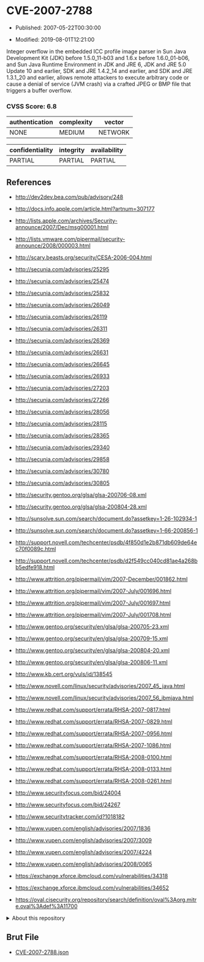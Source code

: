 # CVE-2007-2788

- Published: 2007-05-22T00:30:00

- Modified: 2019-08-01T12:21:00

Integer overflow in the embedded ICC profile image parser in Sun Java Development Kit (JDK) before 1.5.0_11-b03 and 1.6.x before 1.6.0_01-b06, and Sun Java Runtime Environment in JDK and JRE 6, JDK and JRE 5.0 Update 10 and earlier, SDK and JRE 1.4.2_14 and earlier, and SDK and JRE 1.3.1_20 and earlier, allows remote attackers to execute arbitrary code or cause a denial of service (JVM crash) via a crafted JPEG or BMP file that triggers a buffer overflow.

### CVSS Score: **6.8**

| authentication | complexity | vector |
| --- | --- | --- |
| NONE | MEDIUM | NETWORK |

| confidentiality | integrity | availability |
| --- | --- | --- |
| PARTIAL | PARTIAL | PARTIAL |

## References

* http://dev2dev.bea.com/pub/advisory/248

* http://docs.info.apple.com/article.html?artnum=307177

* http://lists.apple.com/archives/Security-announce/2007/Dec/msg00001.html

* http://lists.vmware.com/pipermail/security-announce/2008/000003.html

* http://scary.beasts.org/security/CESA-2006-004.html

* http://secunia.com/advisories/25295

* http://secunia.com/advisories/25474

* http://secunia.com/advisories/25832

* http://secunia.com/advisories/26049

* http://secunia.com/advisories/26119

* http://secunia.com/advisories/26311

* http://secunia.com/advisories/26369

* http://secunia.com/advisories/26631

* http://secunia.com/advisories/26645

* http://secunia.com/advisories/26933

* http://secunia.com/advisories/27203

* http://secunia.com/advisories/27266

* http://secunia.com/advisories/28056

* http://secunia.com/advisories/28115

* http://secunia.com/advisories/28365

* http://secunia.com/advisories/29340

* http://secunia.com/advisories/29858

* http://secunia.com/advisories/30780

* http://secunia.com/advisories/30805

* http://security.gentoo.org/glsa/glsa-200706-08.xml

* http://security.gentoo.org/glsa/glsa-200804-28.xml

* http://sunsolve.sun.com/search/document.do?assetkey=1-26-102934-1

* http://sunsolve.sun.com/search/document.do?assetkey=1-66-200856-1

* http://support.novell.com/techcenter/psdb/4f850d1e2b871db609de64ec70f0089c.html

* http://support.novell.com/techcenter/psdb/d2f549cc040cd81ae4a268bb5edfe918.html

* http://www.attrition.org/pipermail/vim/2007-December/001862.html

* http://www.attrition.org/pipermail/vim/2007-July/001696.html

* http://www.attrition.org/pipermail/vim/2007-July/001697.html

* http://www.attrition.org/pipermail/vim/2007-July/001708.html

* http://www.gentoo.org/security/en/glsa/glsa-200705-23.xml

* http://www.gentoo.org/security/en/glsa/glsa-200709-15.xml

* http://www.gentoo.org/security/en/glsa/glsa-200804-20.xml

* http://www.gentoo.org/security/en/glsa/glsa-200806-11.xml

* http://www.kb.cert.org/vuls/id/138545

* http://www.novell.com/linux/security/advisories/2007_45_java.html

* http://www.novell.com/linux/security/advisories/2007_56_ibmjava.html

* http://www.redhat.com/support/errata/RHSA-2007-0817.html

* http://www.redhat.com/support/errata/RHSA-2007-0829.html

* http://www.redhat.com/support/errata/RHSA-2007-0956.html

* http://www.redhat.com/support/errata/RHSA-2007-1086.html

* http://www.redhat.com/support/errata/RHSA-2008-0100.html

* http://www.redhat.com/support/errata/RHSA-2008-0133.html

* http://www.redhat.com/support/errata/RHSA-2008-0261.html

* http://www.securityfocus.com/bid/24004

* http://www.securityfocus.com/bid/24267

* http://www.securitytracker.com/id?1018182

* http://www.vupen.com/english/advisories/2007/1836

* http://www.vupen.com/english/advisories/2007/3009

* http://www.vupen.com/english/advisories/2007/4224

* http://www.vupen.com/english/advisories/2008/0065

* https://exchange.xforce.ibmcloud.com/vulnerabilities/34318

* https://exchange.xforce.ibmcloud.com/vulnerabilities/34652

* https://oval.cisecurity.org/repository/search/definition/oval%3Aorg.mitre.oval%3Adef%3A11700

<details>
<summary>About this repository</summary> 

  This repository is part of the project [Live Hack CVE](https://github.com/Live-Hack-CVE). Main website can be found [www.live-hack.org](https://www.live-hack.org) 
  
  Made by [Sn0wAlice](https://github.com/Sn0wAlice) for the people that care about security and need to have a feed of the latest CVEs. Hope you enjoy it, don't forget to star the repo and follow me on [Twitter](https://twitter.com/Sn0wAlice) and [Github](https://github.com/Sn0wAlice). And that is my [personnal website](https://www.alice-snow.me/)

  - [Home Page](https://github.com/Live-Hack-CVE)
  - [Framework](https://github.com/Live-Hack-CVE/cve-framework)
  - [CVE database](https://github.com/Live-Hack-CVE/full_database)
  - [Changelog](https://github.com/Live-Hack-CVE/Changelog)
</details>

## Brut File

* [CVE-2007-2788.json](https://raw.githubusercontent.com/Live-Hack-CVE/full_database/main/cves/2007/CVE-2007-2788.json)

